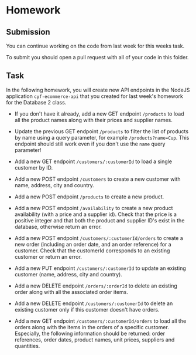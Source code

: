 # Homework

## Submission

You can continue working on the code from last week for this weeks task.

To submit you should open a pull request with all of your code in this folder.

## Task

In the following homework, you will create new API endpoints in the NodeJS application `cyf-ecommerce-api` that you created for last week's homework for the Database 2 class.

- If you don't have it already, add a new GET endpoint `/products` to load all the product names along with their prices and supplier names.


- Update the previous GET endpoint `/products` to filter the list of products by name using a query parameter, for example `/products?name=Cup`. This endpoint should still work even if you don't use the `name` query parameter!

- Add a new GET endpoint `/customers/:customerId` to load a single customer by ID.

- Add a new POST endpoint `/customers` to create a new customer with name, address, city and country.

- Add a new POST endpoint `/products` to create a new product.

- Add a new POST endpoint `/availability` to create a new product availability (with a price and a supplier id). Check that the price is a positive integer and that both the product and supplier ID's exist in the database, otherwise return an error.

- Add a new POST endpoint `/customers/:customerId/orders` to create a new order (including an order date, and an order reference) for a customer. Check that the customerId corresponds to an existing customer or return an error.

- Add a new PUT endpoint `/customers/:customerId` to update an existing customer (name, address, city and country).

- Add a new DELETE endpoint `/orders/:orderId` to delete an existing order along with all the associated order items.

- Add a new DELETE endpoint `/customers/:customerId` to delete an existing customer only if this customer doesn't have orders.

- Add a new GET endpoint `/customers/:customerId/orders` to load all the orders along with the items in the orders of a specific customer. Especially, the following information should be returned: order references, order dates, product names, unit prices, suppliers and quantities.
